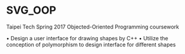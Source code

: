 # SVG_OOP
Taipei Tech Spring 2017 Objected-Oriented Programming coursework

• Design a user interface for drawing shapes by C++
• Utilize the conception of polymorphism to design interface for different shapes
